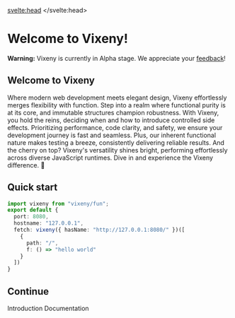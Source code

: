 <svelte:head>
    <title>Vixeny - Unleash the Power of Multi-Paradigm Programming</title>
    <meta name="description" content="Vixeny is a multi-paradigm web development framework, optimizing developer experience, application speed, and functional programming capabilities. Start your journey with Vixeny to create robust, maintainable, and efficient web applications.">
</svelte:head>
<script>
  import PreviousNext from "$lib/components/PreviousNext.svelte"
  import FancyLink from "$lib/components/FancyLink.svelte"
</script>

# Welcome to Vixeny!

<div class="warning">
  <strong>Warning:</strong> Vixeny is currently in Alpha stage. We appreciate your <a href="https://github.com/mimiMonads/vixeny/issues">feedback</a>!
</div>

## Welcome to Vixeny

Where modern web development meets elegant design, Vixeny effortlessly merges flexibility with function. Step into a realm where functional purity is at its core, and immutable structures champion robustness. With Vixeny, you hold the reins, deciding when and how to introduce controlled side effects. Prioritizing performance, code clarity, and safety, we ensure your development journey is fast and seamless. Plus, our inherent functional nature makes testing a breeze, consistently delivering reliable results. And the cherry on top? Vixeny's versatility shines bright, performing effortlessly across diverse JavaScript runtimes. Dive in and experience the Vixeny difference. 🌟

## Quick start

```ts
import vixeny from "vixeny/fun";

export default {
  port: 8080,
  hostname: "127.0.0.1",
  fetch: vixeny({ hasName: "http://127.0.0.1:8080/" })([
    { 
      path: "/",
      f: () => "hello world"
    }
  ]) 
}
```

## Continue

<div>
<FancyLink href="/basics">Introduction</FancyLink>
<FancyLink href="/docs">Documentation</FancyLink>
</div>

<style>
div > :global(*:not(:last-child)) {
margin-bottom: 8px;
}
a { display: inline-block;margin: 0; }
</style>
